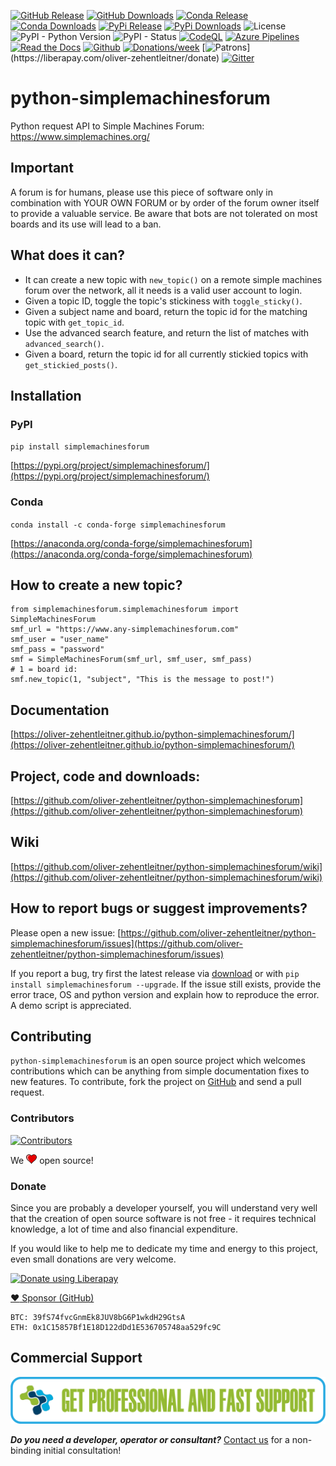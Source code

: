 [![GitHub Release](https://img.shields.io/github/release/oliver-zehentleitner/python-simplemachinesforum.svg?label=github)](https://github.com/oliver-zehentleitner/python-simplemachinesforum/releases)
[![GitHub Downloads](https://img.shields.io/github/downloads/oliver-zehentleitner/python-simplemachinesforum/total?color=blue)](https://github.com/oliver-zehentleitner/python-simplemachinesforum/releases)
[![Conda Release](https://img.shields.io/conda/vn/conda-forge/simplemachinesforum.svg?color=blue)](https://anaconda.org/conda-forge/simplemachinesforum)
[![Conda Downloads](https://img.shields.io/conda/dn/conda-forge/simplemachinesforum.svg?color=blue)](https://anaconda.org/conda-forge/simplemachinesforum)
[![PyPi Release](https://img.shields.io/pypi/v/simplemachinesforum?color=blue)](https://pypi.org/project/simplemachinesforum/)
[![PyPi Downloads](https://pepy.tech/badge/simplemachinesforum)](https://pepy.tech/project/simplemachinesforum)
![License](https://img.shields.io/github/license/oliver-zehentleitner/python-simplemachinesforum.svg?color=blue) 
![PyPI - Python Version](https://img.shields.io/pypi/pyversions/simplemachinesforum.svg) 
![PyPI - Status](https://img.shields.io/pypi/status/simplemachinesforum.svg) 
[![CodeQL](https://github.com/oliver-zehentleitner/python-simplemachinesforum/actions/workflows/github-code-scanning/codeql/badge.svg)](https://github.com/oliver-zehentleitner/python-simplemachinesforum/actions/workflows/github-code-scanning/codeql)
[![Azure Pipelines](https://dev.azure.com/conda-forge/feedstock-builds/_apis/build/status/simplemachinesforum-feedstock?branchName=main)](https://dev.azure.com/conda-forge/feedstock-builds/_build/latest?definitionId=15723&branchName=main)
[![Read the Docs](https://img.shields.io/badge/read-%20docs-orange)](https://oliver-zehentleitner.github.io/python-simplemachinesforum/)
[![Github](https://img.shields.io/badge/source-github-orange)](https://github.com/oliver-zehentleitner/python-simplemachinesforum)
[![Donations/week](http://img.shields.io/liberapay/receives/oliver-zehentleitner.svg?logo=liberapay)](https://liberapay.com/oliver-zehentleitner/donate)
[![Patrons](http://img.shields.io/liberapay/patrons/oliver-zehentleitner.svg?logo=liberapay")](https://liberapay.com/oliver-zehentleitner/donate)
[![Gitter](https://badges.gitter.im/python-simplemachinesforum/community.svg)](https://gitter.im/python-simplemachinesforum/community?utm_source=badge&utm_medium=badge&utm_campaign=pr-badge)

# python-simplemachinesforum
Python request API to Simple Machines Forum: https://www.simplemachines.org/

## Important
A forum is for humans, please use this piece of software only in combination with YOUR OWN FORUM or by order of the forum owner itself to provide a valuable service. Be aware that bots are not tolerated on most boards and its use will lead to a ban.

## What does it can?
- It can create a new topic with `new_topic()` on a remote simple machines forum over the network, all it needs is a valid user account to login.
- Given a topic ID, toggle the topic's stickiness with `toggle_sticky()`.
- Given a subject name and board, return the topic id for the matching topic with `get_topic_id`.
- Use the advanced search feature, and return the list of matches with `advanced_search()`.
- Given a board, return the topic id for all currently stickied topics with `get_stickied_posts()`.

## Installation
### PyPI
`pip install simplemachinesforum`

[https://pypi.org/project/simplemachinesforum/](https://pypi.org/project/simplemachinesforum/)

### Conda
`conda install -c conda-forge simplemachinesforum`

[https://anaconda.org/conda-forge/simplemachinesforum](https://anaconda.org/conda-forge/simplemachinesforum)

## How to create a new topic?
```
from simplemachinesforum.simplemachinesforum import SimpleMachinesForum
smf_url = "https://www.any-simplemachinesforum.com"
smf_user = "user_name"
smf_pass = "password"
smf = SimpleMachinesForum(smf_url, smf_user, smf_pass)
# 1 = board id:
smf.new_topic(1, "subject", "This is the message to post!")
```

## Documentation
[https://oliver-zehentleitner.github.io/python-simplemachinesforum/](https://oliver-zehentleitner.github.io/python-simplemachinesforum/)

## Project, code and downloads: 
[https://github.com/oliver-zehentleitner/python-simplemachinesforum](https://github.com/oliver-zehentleitner/python-simplemachinesforum)

## Wiki
[https://github.com/oliver-zehentleitner/python-simplemachinesforum/wiki](https://github.com/oliver-zehentleitner/python-simplemachinesforum/wiki)

## How to report bugs or suggest improvements?
Please open a new issue:
[https://github.com/oliver-zehentleitner/python-simplemachinesforum/issues](https://github.com/oliver-zehentleitner/python-simplemachinesforum/issues)

If you report a bug, try first the latest release via [download](https://github.com/oliver-zehentleitner/python-simplemachinesforum/releases) 
or with `pip install simplemachinesforum --upgrade`. If the issue still exists, provide the error trace, OS 
and python version and explain how to reproduce the error. A demo script is appreciated.

## Contributing
`python-simplemachinesforum` is an open source project which welcomes contributions which can be anything from simple 
documentation fixes to new features. To contribute, fork the project on [GitHub](https://github.com/oliver-zehentleitner/python-simplemachinesforum) and send a pull request.

### Contributors
[![Contributors](https://contributors-img.web.app/image?repo=oliver-zehentleitner/python-simplemachinesforum)](https://github.com/oliver-zehentleitner/python-simplemachinesforum/graphs/contributors)

We ![love](https://raw.githubusercontent.com/oliver-zehentleitner/python-simplemachinesforum/master/images/misc/heart.png) open source!

### Donate
Since you are probably a developer yourself, you will understand very well that the creation of open source software is 
not free - it requires technical knowledge, a lot of time and also financial expenditure.

If you would like to help me to dedicate my time and energy to this project, even small donations are very welcome.

[![Donate using Liberapay](https://liberapay.com/assets/widgets/donate.svg)](https://liberapay.com/oliver-zehentleitner/donate)

[:heart: Sponsor (GitHub)](https://github.com/sponsors/oliver-zehentleitner/)

```
BTC: 39fS74fvcGnmEk8JUV8bG6P1wkdH29GtsA
ETH: 0x1C15857Bf1E18D122dDd1E536705748aa529fc9C
```

## Commercial Support
[![Get professional and fast support](https://raw.githubusercontent.com/LUCIT-Systems-and-Development/unicorn-binance-suite/master/images/support/LUCIT-get-professional-and-fast-support.png)](https://www.lucit.tech/get-support.html)

***Do you need a developer, operator or consultant?*** [Contact us](https://www.lucit.tech/contact.html) for a non-binding initial consultation!
